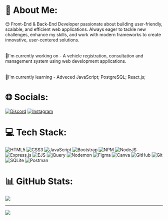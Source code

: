 # 💫 About Me:
😊 Front-End & Back-End Developer passionate about building user-friendly, scalable, and efficient web applications. Always eager to tackle new challenges, enhance my skills, and work with modern frameworks to create innovative, user-centered solutions. <br><br> <br>🔧I'm currently working on - A vehicle registration, consultation and management system using web development applications.<br><br><br>🌱I'm currently learning - Adveced JavaScript; PostgreSQL; React.js; 


# 🌐 Socials:
[![Discord](https://img.shields.io/badge/Discord-%237289DA.svg?logo=discord&logoColor=white)](https://discord.gg/giulia__correa_) [![Instagram](https://img.shields.io/badge/Instagram-%23E4405F.svg?logo=Instagram&logoColor=white)](https://instagram.com/giulia__correa_) 

# 💻 Tech Stack:
![HTML5](https://img.shields.io/badge/html5-%23E34F26.svg?style=plastic&logo=html5&logoColor=white) ![CSS3](https://img.shields.io/badge/css3-%231572B6.svg?style=plastic&logo=css3&logoColor=white) ![JavaScript](https://img.shields.io/badge/javascript-%23323330.svg?style=plastic&logo=javascript&logoColor=%23F7DF1E) ![Bootstrap](https://img.shields.io/badge/bootstrap-%238511FA.svg?style=plastic&logo=bootstrap&logoColor=white) ![NPM](https://img.shields.io/badge/NPM-%23CB3837.svg?style=plastic&logo=npm&logoColor=white)  ![NodeJS](https://img.shields.io/badge/node.js-6DA55F?style=plastic&logo=node.js&logoColor=white) ![Express.js](https://img.shields.io/badge/express.js-%23404d59.svg?style=plastic&logo=express&logoColor=%2361DAFB) ![EJS](https://img.shields.io/badge/ejs-%23B4CA65.svg?style=plastic&logo=ejs&logoColor=black) ![jQuery](https://img.shields.io/badge/jquery-%230769AD.svg?style=plastic&logo=jquery&logoColor=white) ![Nodemon](https://img.shields.io/badge/NODEMON-%23323330.svg?style=plastic&logo=nodemon&logoColor=%BBDEAD) ![Figma](https://img.shields.io/badge/figma-%23F24E1E.svg?style=plastic&logo=figma&logoColor=white) ![Canva](https://img.shields.io/badge/Canva-%2300C4CC.svg?style=plastic&logo=Canva&logoColor=white) ![GitHub](https://img.shields.io/badge/github-%23121011.svg?style=plastic&logo=github&logoColor=white) ![Git](https://img.shields.io/badge/git-%23F05033.svg?style=plastic&logo=git&logoColor=white)  ![SQLite](https://img.shields.io/badge/sqlite-%2307405e.svg?style=plastic&logo=sqlite&logoColor=white)  ![Postman](https://img.shields.io/badge/Postman-FF6C37?style=plastic&logo=postman&logoColor=white)
# 📊 GitHub Stats:
![](https://github-readme-stats.vercel.app/api/top-langs/?username=GiuliaCorrea100&theme=transparent&hide_border=false&include_all_commits=false&count_private=false&layout=compact)

---
[![](https://visitcount.itsvg.in/api?id=GiuliaCorrea100&icon=3&color=12)](https://visitcount.itsvg.in)
